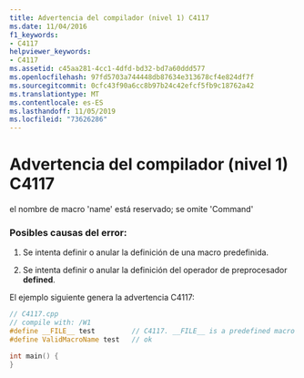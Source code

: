 ```yaml
---
title: Advertencia del compilador (nivel 1) C4117
ms.date: 11/04/2016
f1_keywords:
- C4117
helpviewer_keywords:
- C4117
ms.assetid: c45aa281-4cc1-4dfd-bd32-bd7a60ddd577
ms.openlocfilehash: 97fd5703a744448db87634e313678cf4e824df7f
ms.sourcegitcommit: 0cfc43f90a6cc8b97b24c42efcf5fb9c18762a42
ms.translationtype: MT
ms.contentlocale: es-ES
ms.lasthandoff: 11/05/2019
ms.locfileid: "73626286"
---
```

# <a name="compiler-warning-level-1-c4117"></a>Advertencia del compilador (nivel 1) C4117

el nombre de macro 'name' está reservado; se omite 'Command'

### <a name="to-fix-by-checking-the-following-possible-causes"></a>Posibles causas del error:

1. Se intenta definir o anular la definición de una macro predefinida.

1. Se intenta definir o anular la definición del operador de preprocesador **defined**.

El ejemplo siguiente genera la advertencia C4117:

```cpp
// C4117.cpp
// compile with: /W1
#define __FILE__ test         // C4117. __FILE__ is a predefined macro
#define ValidMacroName test   // ok

int main() {
}
```